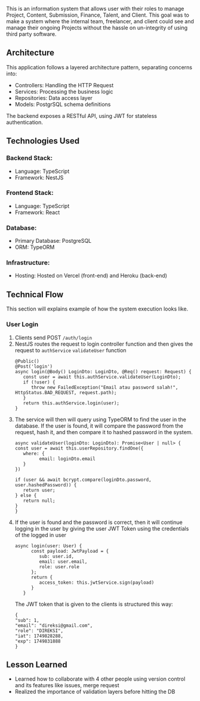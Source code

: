 This is an information system that allows user with their roles to manage Project, Content, Submission, Finance, Talent, and Client. This goal was to make a system where the internal team, freelancer, and client could see and manage their ongoing Projects without the hassle on un-integrity of using third party software.

## Architecture
This application follows a layered architecture pattern, separating concerns into:
- Controllers: Handling the HTTP Request
- Services: Processing the business logic
- Repositories: Data access layer
- Models: PostgrSQL schema definitions

The backend exposes a RESTful API, using JWT for stateless authentication. 

## Technologies Used
### Backend Stack:
- Language: TypeScript
- Framework: NestJS

### Frontend Stack:
- Language: TypeScript
- Framework: React 

### Database:
- Primary Database: PostgreSQL
- ORM: TypeORM

### Infrastructure:
- Hosting: Hosted on Vercel (front-end) and Heroku (back-end)

## Technical Flow
This section will explains example of how the system execution looks like.
### User Login
1. Clients send POST `/auth/login`
2. NestJS routes the request to login controller function and then gives the request to `authService` `validateUser` function
   ```
   @Public()
   @Post('login')
   async login(@Body() LoginDto: LoginDto, @Req() request: Request) {
      const user = await this.authService.validateUser(LoginDto);
      if (!user) {
         throw new FailedException("Email atau password salah!", HttpStatus.BAD_REQUEST, request.path);
      }
      return this.authService.login(user);
   }
   ```
3. The service will then will query using TypeORM to find the user in the database. If the user is found, it will compare the password from the request, hash it, and then compare it to hashed password in the system. 
   ```
   async validateUser(loginDto: LoginDto): Promise<User | null> {
   const user = await this.userRepository.findOne({
      where: {
            email: loginDto.email
      }
   })

   if (user && await bcrypt.compare(loginDto.password, user.hashedPassword)) {
      return user;
   } else { 
      return null;
   }
   }
   ```
4. If the user is found and the password is correct, then it will continue logging in the user by giving the user JWT Token using the credentials of the logged in user
   ```
   async login(user: User) {
         const payload: JwtPayload = {
            sub: user.id,
            email: user.email,
            role: user.role
         };
         return { 
            access_token: this.jwtService.sign(payload)
         }
      }
      ```
      The JWT token that is given to the clients is structured this way:
      ```
      {
   "sub": 1,
   "email": "direksi@gmail.com",
   "role": "DIREKSI",
   "iat": 1749828288,
   "exp": 1749831888
   }
   ```

## Lesson Learned
- Learned how to collaborate with 4 other people using version control and its features like issues, merge request
- Realized the importance of validation layers before hitting the DB